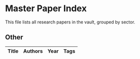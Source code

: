 # Master Paper Index

This file lists all research papers in the vault, grouped by sector.

## Other

| Title | Authors | Year | Tags | 
| --- | --- | --- | --- | 

